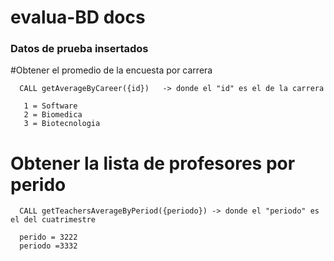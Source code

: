 # evalua-BD docs
### Datos de prueba insertados

#Obtener el promedio de la encuesta por carrera

      CALL getAverageByCareer({id})   -> donde el "id" es el de la carrera 

       1 = Software
       2 = Biomedica
       3 = Biotecnologia

    

# Obtener la lista de profesores por perido

      CALL getTeachersAverageByPeriod({periodo}) -> donde el "periodo" es el del cuatrimestre 

      perido = 3222
      periodo =3332

